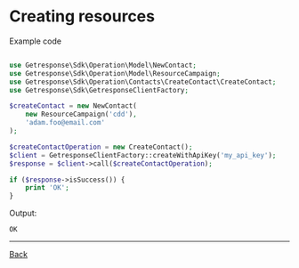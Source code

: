 # Creating resources

Example code

```php

use Getresponse\Sdk\Operation\Model\NewContact;
use Getresponse\Sdk\Operation\Model\ResourceCampaign;
use Getresponse\Sdk\Operation\Contacts\CreateContact\CreateContact;
use Getresponse\Sdk\GetresponseClientFactory;

$createContact = new NewContact(
    new ResourceCampaign('cdd'),
    'adam.foo@email.com'
);

$createContactOperation = new CreateContact();
$client = GetresponseClientFactory::createWithApiKey('my_api_key');
$response = $client->call($createContactOperation);

if ($response->isSuccess()) {
    print 'OK';
}
```
Output:

```plain
OK
```

___

[Back](../../README.md)
